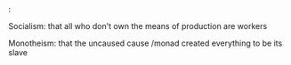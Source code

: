 :

Socialism: that all who don't own the means of production are workers

Monotheism: that the uncaused cause /monad created everything to be its slave

